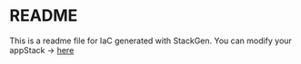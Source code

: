# README
This is a readme file for IaC generated with StackGen.
You can modify your appStack -> [here](http://main.dev.stackgen.com/appstacks/26067760-e1e2-42b1-a06b-b9ad7c6302a8)
